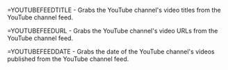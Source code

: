 =YOUTUBEFEEDTITLE - Grabs the YouTube channel's video titles from the YouTube channel feed.

=YOUTUBEFEEDURL - Grabs the YouTube channel's video URLs from the YouTube channel feed.

=YOUTUBEFEEDDATE - Grabs the date of the YouTube channel's videos published from the YouTube channel feed.
